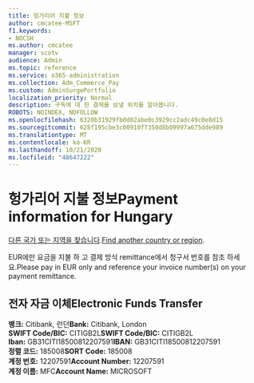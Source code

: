 ```yaml
---
title: 헝가리어 지불 정보
author: cmcatee-MSFT
f1.keywords:
- NOCSH
ms.author: cmcatee
manager: scotv
audience: Admin
ms.topic: reference
ms.service: o365-administration
ms.collection: Adm_Commerce_Pay
ms.custom: AdminSurgePortfolio
localization_priority: Normal
description: 구독에 대 한 결제를 보낼 위치를 알아봅니다.
ROBOTS: NOINDEX, NOFOLLOW
ms.openlocfilehash: 6320b31929fb0d02abe0c3929cc2adc49c0e8d15
ms.sourcegitcommit: 628f195cbe3c00910f7350d8b09997a675dde989
ms.translationtype: MT
ms.contentlocale: ko-KR
ms.lasthandoff: 10/21/2020
ms.locfileid: "48647222"
---
```

# <a name="payment-information-for-hungary"></a><span data-ttu-id="050bd-103">헝가리어 지불 정보</span><span class="sxs-lookup"><span data-stu-id="050bd-103">Payment information for Hungary</span></span>

<span data-ttu-id="050bd-104">[다른 국가 또는 지역을 찾습니다](../billing-and-payments/pay-for-your-subscription.md).</span><span class="sxs-lookup"><span data-stu-id="050bd-104">[Find another country or region](../billing-and-payments/pay-for-your-subscription.md).</span></span>

<span data-ttu-id="050bd-105">EUR에만 요금을 지불 하 고 결제 방식 remittance에서 청구서 번호를 참조 하세요.</span><span class="sxs-lookup"><span data-stu-id="050bd-105">Please pay in EUR only and reference your invoice number(s) on your payment remittance.</span></span>

## <a name="electronic-funds-transfer"></a><span data-ttu-id="050bd-106">전자 자금 이체</span><span class="sxs-lookup"><span data-stu-id="050bd-106">Electronic Funds Transfer</span></span>

<span data-ttu-id="050bd-107">**뱅크:** Citibank, 런던</span><span class="sxs-lookup"><span data-stu-id="050bd-107">**Bank:** Citibank, London</span></span>  
<span data-ttu-id="050bd-108">**SWIFT Code/BIC:** CITIGB2L</span><span class="sxs-lookup"><span data-stu-id="050bd-108">**SWIFT Code/BIC:** CITIGB2L</span></span>  
<span data-ttu-id="050bd-109">**Iban:** GB31CITI18500812207591</span><span class="sxs-lookup"><span data-stu-id="050bd-109">**IBAN:** GB31CITI18500812207591</span></span>  
<span data-ttu-id="050bd-110">**정렬 코드:** 185008</span><span class="sxs-lookup"><span data-stu-id="050bd-110">**SORT Code:** 185008</span></span>  
<span data-ttu-id="050bd-111">**계정 번호:** 12207591</span><span class="sxs-lookup"><span data-stu-id="050bd-111">**Account Number:** 12207591</span></span>    
<span data-ttu-id="050bd-112">**계정 이름:** MFC</span><span class="sxs-lookup"><span data-stu-id="050bd-112">**Account Name:** MICROSOFT</span></span>